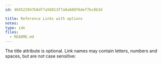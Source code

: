 ```yaml
---
id: 404522947b8df7a56013f7a8a688f6def7bc8b3d

title: Reference Links with options
notes:
type: ide
files:
  - README.md
---
```


The title attribute is optional. Link names may contain letters,
numbers and spaces, but are *not* case sensitive:

